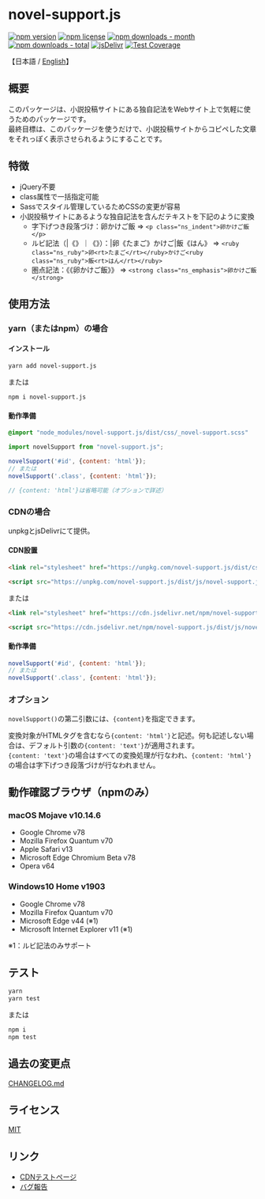 # novel-support.js
<!-- badge area -->
[![npm version](https://img.shields.io/npm/v/novel-support.js.svg)](https://www.npmjs.com/package/novel-support.js)
[![npm license](https://img.shields.io/npm/l/novel-support.js.svg)](https://www.npmjs.com/package/novel-support.js)
[![npm downloads - month](https://img.shields.io/npm/dm/novel-support.js.svg)](https://www.npmjs.com/package/novel-support.js)
[![npm downloads - total](https://img.shields.io/npm/dt/novel-support.js.svg)](https://www.npmjs.com/package/novel-support.js)
[![jsDelivr](https://data.jsdelivr.com/v1/package/npm/novel-support.js/badge)](https://www.jsdelivr.com/package/npm/novel-support.js)
[![Test Coverage](https://codecov.io/gh/windchime-yk/novel-support.js/graph/badge.svg?token=W3COE9GZ4L)](https://codecov.io/gh/windchime-yk/novel-support.js)
<!-- /badge area -->

【日本語 / [English](./README_ENG.md)】

## 概要
このパッケージは、小説投稿サイトにある独自記法をWebサイト上で気軽に使うためのパッケージです。  
最終目標は、このパッケージを使うだけで、小説投稿サイトからコピペした文章をそれっぽく表示させられるようにすることです。

## 特徴
- jQuery不要
- class属性で一括指定可能
- Sassでスタイル管理しているためCSSの変更が容易
- 小説投稿サイトにあるような独自記法を含んだテキストを下記のように変換
  - 字下げつき段落づけ：卵かけご飯 => `<p class="ns_indent">卵かけご飯</p>`
  - ルビ記法（|《》｜《》）：|卵《たまご》かけご|飯《はん》 => `<ruby class="ns_ruby">卵<rt>たまご</rt></ruby>かけご<ruby class="ns_ruby">飯<rt>はん</rt></ruby>`
  - 圏点記法：《《卵かけご飯》》 => `<strong class="ns_emphasis">卵かけご飯</strong>`

## 使用方法
### yarn（またはnpm）の場合
#### インストール

```bash
yarn add novel-support.js
```

または

```
npm i novel-support.js
```

#### 動作準備

``` scss
@import "node_modules/novel-support.js/dist/css/_novel-support.scss"
```

```javascript
import novelSupport from "novel-support.js";

novelSupport('#id', {content: 'html'});
// または
novelSupport('.class', {content: 'html'});

// {content: 'html'}は省略可能（オプションで詳述）
```

### CDNの場合
unpkgとjsDelivrにて提供。

#### CDN設置

``` html
<link rel="stylesheet" href="https://unpkg.com/novel-support.js/dist/css/novel-support.css">

<script src="https://unpkg.com/novel-support.js/dist/js/novel-support.js"></script>
```

または

```html
<link rel="stylesheet" href="https://cdn.jsdelivr.net/npm/novel-support.js/dist/css/novel-support.css">

<script src="https://cdn.jsdelivr.net/npm/novel-support.js/dist/js/novel-support.js"></script>
```

#### 動作準備

```javascript
novelSupport('#id', {content: 'html'});
// または
novelSupport('.class', {content: 'html'});
```

### オプション
`novelSupport()`の第二引数には、`{content}`を指定できます。

変換対象がHTMLタグを含むなら`{content: 'html'}`と記述。何も記述しない場合は、デフォルト引数の`{content: 'text'}`が適用されます。  
`{content: 'text'}`の場合はすべての変換処理が行なわれ、`{content: 'html'}`の場合は字下げつき段落づけが行なわれません。

## 動作確認ブラウザ（npmのみ）
### macOS Mojave v10.14.6
- Google Chrome v78
- Mozilla Firefox Quantum v70
- Apple Safari v13
- Microsoft Edge Chromium Beta v78
- Opera v64

### Windows10 Home v1903
- Google Chrome v78
- Mozilla Firefox Quantum v70
- Microsoft Edge v44 (※1)
- Microsoft Internet Explorer v11 (※1)

※1：ルビ記法のみサポート

## テスト

```bash
yarn
yarn test
```

または

```bash
npm i
npm test
```

## 過去の変更点
[CHANGELOG.md](./CHANGELOG.md)

## ライセンス
[MIT](./LICENSE)

## リンク
* [CDNテストページ](https://windchime-yk.github.io/novel-support.js/)
* [バグ報告](https://github.com/windchime-yk/novel-support.js/issues)